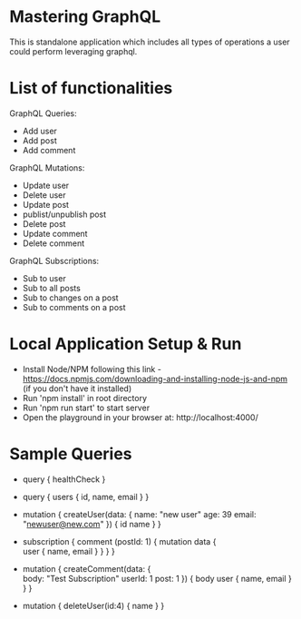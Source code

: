 # Mastering GraphQL
This is standalone application which includes all types of operations a user could perform leveraging graphql.

# List of functionalities
GraphQL Queries: 
- Add user
- Add post
- Add comment

GraphQL Mutations:
- Update user
- Delete user
- Update post
- publist/unpublish post
- Delete post
- Update comment
- Delete comment

GraphQL Subscriptions:
- Sub to user
- Sub to all posts
- Sub to changes on a post
- Sub to comments on a post

# Local Application Setup & Run

- Install Node/NPM following this link - https://docs.npmjs.com/downloading-and-installing-node-js-and-npm (if you don't have it installed)
- Run 'npm install' in root directory
- Run 'npm run start' to start server
- Open the playground in your browser at: http://localhost:4000/

# Sample Queries

- query {
  healthCheck
}

- query {
  users {
    id,
    name,
    email
  }
}

- mutation {
  createUser(data: {
    name: "new user"
    age: 39
    email: "newuser@new.com"
  }) {
    id
    name
  }
}

- subscription {
  comment (postId: 1) {
    mutation
    data {      
      user {
        name,
        email
      }
    }
  }
}

- mutation {
  createComment(data: {    
    body: "Test Subscription"
    userId: 1
    post: 1
  }) {
    body
    user {
      name,
      email
    }
  }
}

- mutation {
  deleteUser(id:4) {
    name
  }
}

